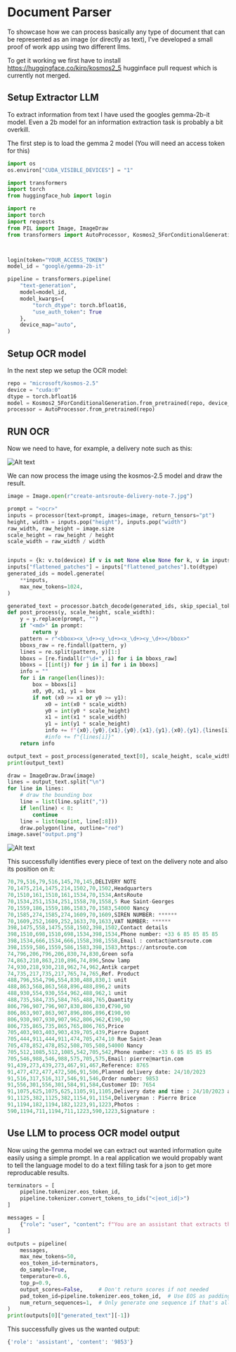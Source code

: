 # Document Parser

To showcase how we can process basically any type of document that can be represented as an image (or directly as text), I've developed a small proof of work app using two different llms.

To get it working we first have to install https://huggingface.co/kirp/kosmos2_5 hugginface pull request which is currently not merged.

## Setup Extractor LLM
To extract information from text I have used the googles gemma-2b-it model. Even a 2b model for an information extraction task is probably a bit overkill. 

The first step is to load the gemma 2 model (You will need an access token for this)
```python
import os
os.environ["CUDA_VISIBLE_DEVICES"] = "1"

import transformers
import torch
from huggingface_hub import login

import re
import torch
import requests
from PIL import Image, ImageDraw
from transformers import AutoProcessor, Kosmos2_5ForConditionalGeneration



login(token="YOUR_ACCESS_TOKEN")
model_id = "google/gemma-2b-it"

pipeline = transformers.pipeline(
    "text-generation",
    model=model_id,
    model_kwargs={
        "torch_dtype": torch.bfloat16,
        "use_auth_token": True  
    },
    device_map="auto",
)
```

## Setup OCR model
In the next step we setup the OCR model:

```python
repo = "microsoft/kosmos-2.5"
device = "cuda:0"
dtype = torch.bfloat16
model = Kosmos2_5ForConditionalGeneration.from_pretrained(repo, device_map=device, torch_dtype=dtype)
processor = AutoProcessor.from_pretrained(repo)
```

## RUN OCR
Now we need to have, for example, a delivery note such as this: 

![Alt text](https://antsroute.com/wp-content/uploads/create-antsroute-delivery-note-7.jpg)


We can now process the image using the kosmos-2.5 model and draw the result.
```python
image = Image.open(r"create-antsroute-delivery-note-7.jpg")

prompt = "<ocr>"
inputs = processor(text=prompt, images=image, return_tensors="pt")
height, width = inputs.pop("height"), inputs.pop("width")
raw_width, raw_height = image.size
scale_height = raw_height / height
scale_width = raw_width / width


inputs = {k: v.to(device) if v is not None else None for k, v in inputs.items()}
inputs["flattened_patches"] = inputs["flattened_patches"].to(dtype)
generated_ids = model.generate(
    **inputs,
    max_new_tokens=1024,
)

generated_text = processor.batch_decode(generated_ids, skip_special_tokens=True)
def post_process(y, scale_height, scale_width):
    y = y.replace(prompt, "")
    if "<md>" in prompt:
        return y
    pattern = r"<bbox><x_\d+><y_\d+><x_\d+><y_\d+></bbox>"
    bboxs_raw = re.findall(pattern, y)
    lines = re.split(pattern, y)[1:]
    bboxs = [re.findall(r"\d+", i) for i in bboxs_raw]
    bboxs = [[int(j) for j in i] for i in bboxs]
    info = ""
    for i in range(len(lines)):
        box = bboxs[i]
        x0, y0, x1, y1 = box
        if not (x0 >= x1 or y0 >= y1):
            x0 = int(x0 * scale_width)
            y0 = int(y0 * scale_height)
            x1 = int(x1 * scale_width)
            y1 = int(y1 * scale_height)
            info += f"{x0},{y0},{x1},{y0},{x1},{y1},{x0},{y1},{lines[i]}"
            #info += f"{lines[i]}"
    return info

output_text = post_process(generated_text[0], scale_height, scale_width)
print(output_text)

draw = ImageDraw.Draw(image)
lines = output_text.split("\n")
for line in lines:
    # draw the bounding box
    line = list(line.split(","))
    if len(line) < 8:
        continue
    line = list(map(int, line[:8]))
    draw.polygon(line, outline="red")
image.save("output.png")
```
![Alt text](/output.png)

This successfully identifies every piece of text on the delivery note and also its position on it:
```python
70,79,516,79,516,145,70,145,DELIVERY NOTE
70,1475,214,1475,214,1502,70,1502,Headquarters
70,1510,161,1510,161,1534,70,1534,AntsRoute
70,1534,251,1534,251,1558,70,1558,5 Rue Saint-Georges
70,1559,186,1559,186,1583,70,1583,54000 Nancy
70,1585,274,1585,274,1609,70,1609,SIREN NUMBER: ******
70,1609,252,1609,252,1633,70,1633,VAT NUMBER: ******
398,1475,558,1475,558,1502,398,1502,Contact details
398,1510,698,1510,698,1534,398,1534,Phone number: +33 6 85 85 85 85
398,1534,666,1534,666,1558,398,1558,Email : contact@antsroute.com
398,1559,586,1559,586,1583,398,1583,https://antsroute.com
74,796,206,796,206,830,74,830,Green sofa
74,863,210,863,210,896,74,896,Snow lamp
74,930,218,930,218,962,74,962,Antik carpet
74,735,217,735,217,765,74,765,Ref. Product
488,796,554,796,554,830,488,830,1 unit
488,863,568,863,568,896,488,896,2 units
488,930,554,930,554,962,488,962,1 unit
488,735,584,735,584,765,488,765,Quantity
806,796,907,796,907,830,806,830,€790,90
806,863,907,863,907,896,806,896,€190,90
806,930,907,930,907,962,806,962,€190,90
806,735,865,735,865,765,806,765,Price
705,403,903,403,903,439,705,439,Pierre Dupont
705,444,911,444,911,474,705,474,10 Rue Saint-Jean
705,478,852,478,852,508,705,508,54000 Nancy
705,512,1085,512,1085,542,705,542,Phone number: +33 6 85 85 85 85
705,546,988,546,988,575,705,575,Email: pierre@martin.com
91,439,273,439,273,467,91,467,Reference: 8765
91,477,472,477,472,506,91,506,Planned delivery date: 24/10/2023
91,516,317,516,317,546,91,546,Order number: 9853
91,556,301,556,301,584,91,584,Customer ID: 7654
91,1075,625,1075,625,1105,91,1105,Delivery date and time : 24/10/2023 at 5.14 pm
91,1125,382,1125,382,1154,91,1154,Deliveryman : Pierre Brice
91,1194,182,1194,182,1223,91,1223,Photos :
590,1194,711,1194,711,1223,590,1223,Signature :
```

## Use LLM to process OCR model output
Now using the gemma model we can extract out wanted information quite easily using a simple prompt. In a real application we would propably want to tell the language model to do a text filling task for a json to get more reproducable results.
```python
terminators = [
    pipeline.tokenizer.eos_token_id,
    pipeline.tokenizer.convert_tokens_to_ids("<|eot_id|>")
]

messages = [
    {"role": "user", "content": f"You are an assistant that extracts the order number from my delivery note. Always reply with just the order number nothing else!. Here is the note: {output_text}"},
]

outputs = pipeline(
    messages,
    max_new_tokens=50,
    eos_token_id=terminators,
    do_sample=True,
    temperature=0.6,
    top_p=0.9,
    output_scores=False,     # Don't return scores if not needed
    pad_token_id=pipeline.tokenizer.eos_token_id,  # Use EOS as padding
    num_return_sequences=1,  # Only generate one sequence if that's all you need
)
print(outputs[0]["generated_text"][-1])
```

This successfully gives us the wanted output:
```python
{'role': 'assistant', 'content': '9853'}
```
